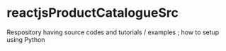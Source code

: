 # reactjsProductCatalogueSrc
Respository having source codes and tutorials / examples ; how to setup using Python
